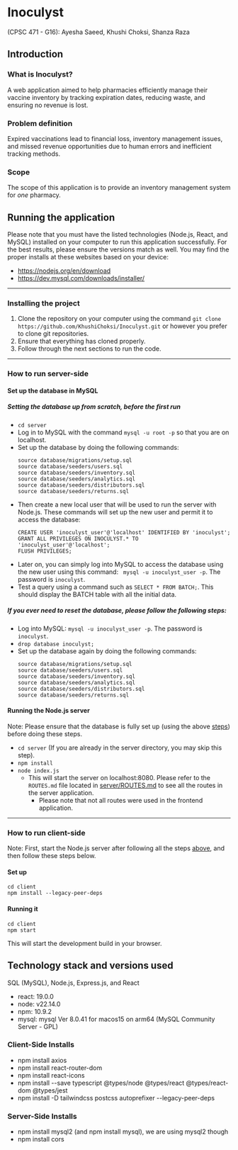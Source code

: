 # Inoculyst 
(CPSC 471 - G16): Ayesha Saeed, Khushi Choksi, Shanza Raza

## Introduction
### What is Inoculyst? 
A web application aimed to help pharmacies efficiently manage their vaccine inventory by tracking expiration dates, reducing waste, and ensuring no revenue is lost.

### Problem definition
Expired vaccinations lead to financial loss, inventory management issues, and missed revenue opportunities due to human errors and inefficient tracking methods. 

### Scope
The scope of this application is to provide an inventory management system for _one_ pharmacy.

## Running the application
Please note that you must have the listed technologies (Node.js, React, and MySQL) installed on your computer to run this application successfully. For the best results, please ensure the versions match as well. You may find the proper installs at these websites based on your device:
- https://nodejs.org/en/download
- https://dev.mysql.com/downloads/installer/
---------------------

### Installing the project
1. Clone the repository on your computer using the command `git clone https://github.com/KhushiChoksi/Inoculyst.git` or however you prefer to clone git repositories.
2. Ensure that everything has cloned properly.
3. Follow through the next sections to run the code.

---------------------
### How to run server-side
#### Set up the database in MySQL
##### Setting the database up from scratch, before the first run
- `cd server`
- Log in to MySQL with the command `mysql -u root -p` so that you are on localhost.
- Set up the database by doing the following commands:
  ```
  source database/migrations/setup.sql
  source database/seeders/users.sql
  source database/seeders/inventory.sql
  source database/seeders/analytics.sql
  source database/seeders/distributors.sql
  source database/seeders/returns.sql
  ```
- Then create a new local user that will be used to run the server with Node.js. These commands will set up the new user and permit it to access the database:
  ```
  CREATE USER 'inoculyst_user'@'localhost' IDENTIFIED BY 'inoculyst';
  GRANT ALL PRIVILEGES ON INOCULYST.* TO 'inoculyst_user'@'localhost';
  FLUSH PRIVILEGES;
  ```
- Later on, you can simply log into MySQL to access the database using the new user using this command: ` mysql -u inoculyst_user -p`. The password is `inoculyst`.
- Test a query using a command such as `SELECT * FROM BATCH;`. This should display the BATCH table with all the initial data.

##### If you ever need to reset the database, please follow the following steps:
- Log into MySQL: `mysql -u inoculyst_user -p`. The password is `inoculyst`.
- `drop database inoculyst;`
- Set up the database again by doing the following commands:
  ```
  source database/migrations/setup.sql
  source database/seeders/users.sql
  source database/seeders/inventory.sql
  source database/seeders/analytics.sql
  source database/seeders/distributors.sql
  source database/seeders/returns.sql
  ```

#### Running the Node.js server
Note: Please ensure that the database is fully set up (using the above [steps](https://github.com/KhushiChoksi/Inoculyst/edit/main/README.md#set-up-the-database-in-mysql)) before doing these steps. 
- `cd server` (If you are already in the server directory, you may skip this step). 
- `npm install`
- `node index.js`
  - This will start the server on localhost:8080. Please refer to the `ROUTES.md` file located in [server/ROUTES.md](https://github.com/KhushiChoksi/Inoculyst/blob/main/server/ROUTES.md) to see all the routes in the server application.
    - Please note that not all routes were used in the frontend application. 

---------------------
### How to run client-side
Note: First, start the Node.js server after following all the steps [above](https://github.com/KhushiChoksi/Inoculyst/edit/main/README.md#set-up-the-database-in-mysql), and then follow these steps below.
#### Set up
```
cd client
npm install --legacy-peer-deps
```

#### Running it
```
cd client
npm start
```

This will start the development build in your browser.


## Technology stack and versions used
SQL (MySQL), Node.js, Express.js, and React

- react: 19.0.0
- node: v22.14.0
- npm: 10.9.2
- mysql: mysql  Ver 8.0.41 for macos15 on arm64 (MySQL Community Server - GPL) 

### Client-Side Installs
- npm install axios
- npm install react-router-dom
- npm install react-icons
- npm install --save typescript @types/node @types/react @types/react-dom @types/jest
- npm install -D tailwindcss postcss autoprefixer --legacy-peer-deps 

### Server-Side Installs
- npm install mysql2 (and npm install mysql), we are using mysql2 though
- npm install cors
